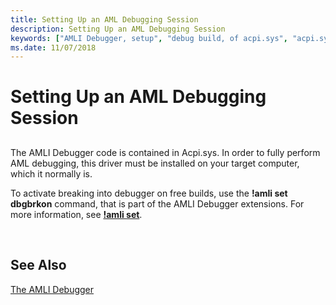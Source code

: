 ```yaml
---
title: Setting Up an AML Debugging Session
description: Setting Up an AML Debugging Session
keywords: ["AMLI Debugger, setup", "debug build, of acpi.sys", "acpi.sys"]
ms.date: 11/07/2018
---
```


# Setting Up an AML Debugging Session


## <span id="ddk_setting_up_an_aml_debugging_session_dbg"></span><span id="DDK_SETTING_UP_AN_AML_DEBUGGING_SESSION_DBG"></span>


The AMLI Debugger code is contained in Acpi.sys. In order to fully perform AML debugging, this driver must be installed on your target computer, which it normally is.

To activate breaking into debugger on free builds, use the **!amli set dbgbrkon** command, that is part of the AMLI Debugger extensions. For more information, see [**!amli set**](../debuggercmds/-amli-set.md).

 
## See Also

[The AMLI Debugger](the-amli-debugger.md)
